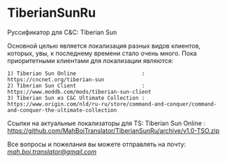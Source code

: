 # TiberianSunRu
Руссификатор для C&amp;C: Tiberian Sun

Основной целью является локализация разных видов клиентов, которых, увы, к последнему времени стало очень много. Пока приоритетными клиентами для локализации являются:

	1) Tiberian Sun Online                     : https://cncnet.org/tiberian-sun
	2) Tiberian Sun Client                     : https://www.moddb.com/mods/tiberian-sun-client
	3) Tiberian Sun из C&C Ultimate Collection : https://www.origin.com/nld/ru-ru/store/command-and-conquer/command-and-conquer-the-ultimate-collection

Ссылки на актуальные локализаторы для TS:
Tiberian Sun Online : https://github.com/MahBoiTranslator/TiberianSunRu/archive/v1.0-TSO.zip

Все вопросы и пожелания вы можете отправлять на почту: *mah.boi.translator@gmail.com*